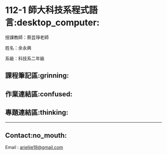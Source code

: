 <h1>112-1 師大科技系程式語言:desktop_computer:</h1>

<p>授課教師：蔡芸琤老師
</p>
<p>姓名：余永興
</p>
系級：科技系二年級

<h2>課程筆記區:grinning:</h2>

<h2>作業連結區:confused:</h2>

<h2>專題連結區:thinking:</h2>

---

<h2>Contact:no_mouth:</h2>

Email : arieljie19@gmail.com
